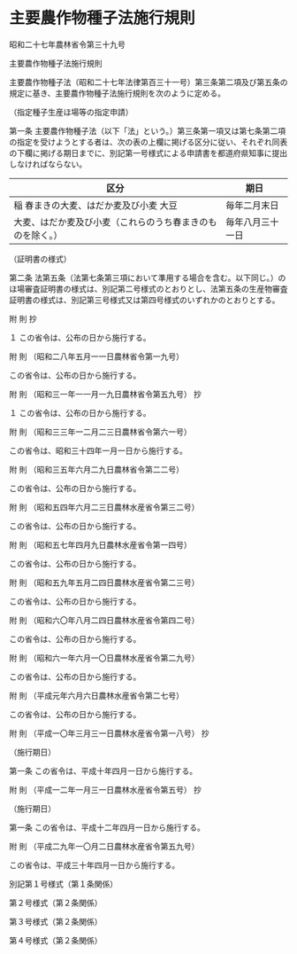 # 主要農作物種子法施行規則

昭和二十七年農林省令第三十九号

主要農作物種子法施行規則

主要農作物種子法（昭和二十七年法律第百三十一号）第三条第二項及び第五条の規定に基き、主要農作物種子法施行規則を次のように定める。

（指定種子生産ほ場等の指定申請）

第一条 主要農作物種子法（以下「法」という。）第三条第一項又は第七条第二項の指定を受けようとする者は、次の表の上欄に掲げる区分に従い、それぞれ同表の下欄に掲げる期日までに、別記第一号様式による申請書を都道府県知事に提出しなければならない。

区分 | 期日  
---|---  
稲 春まきの大麦、はだか麦及び小麦 大豆 | 毎年二月末日  
大麦、はだか麦及び小麦（これらのうち春まきのものを除く。） | 毎年八月三十一日  
  
（証明書の様式）

第二条 法第五条（法第七条第三項において準用する場合を含む。以下同じ。）のほ場審査証明書の様式は、別記第二号様式のとおりとし、法第五条の生産物審査証明書の様式は、別記第三号様式又は第四号様式のいずれかのとおりとする。

附 則 抄

１ この省令は、公布の日から施行する。

附 則 （昭和二八年五月一一日農林省令第一九号）

この省令は、公布の日から施行する。

附 則 （昭和三一年一一月一九日農林省令第五九号） 抄

１ この省令は、公布の日から施行する。

附 則 （昭和三三年一二月二三日農林省令第六一号）

この省令は、昭和三十四年一月一日から施行する。

附 則 （昭和三五年六月二九日農林省令第二二号）

この省令は、公布の日から施行する。

附 則 （昭和五四年六月二三日農林水産省令第三二号）

この省令は、公布の日から施行する。

附 則 （昭和五七年四月九日農林水産省令第一四号）

この省令は、公布の日から施行する。

附 則 （昭和五九年五月二四日農林水産省令第二三号）

この省令は、公布の日から施行する。

附 則 （昭和六〇年八月二四日農林水産省令第四二号）

この省令は、公布の日から施行する。

附 則 （昭和六一年六月一〇日農林水産省令第二九号）

この省令は、公布の日から施行する。

附 則 （平成元年六月六日農林水産省令第二七号）

この省令は、公布の日から施行する。

附 則 （平成一〇年三月三一日農林水産省令第一八号） 抄

（施行期日）

第一条 この省令は、平成十年四月一日から施行する。

附 則 （平成一二年一月三一日農林水産省令第五号） 抄

（施行期日）

第一条 この省令は、平成十二年四月一日から施行する。

附 則 （平成二九年一〇月二日農林水産省令第五九号）

この省令は、平成三十年四月一日から施行する。

別記第１号様式（第１条関係）

[](/./pict/S27F00601000039-001.pdf)

第２号様式（第２条関係）

[](/./pict/S27F00601000039-002.pdf)

第３号様式（第２条関係）

[](/./pict/S27F00601000039-003.pdf)

第４号様式（第２条関係）

[](/./pict/S27F00601000039-004.pdf)
